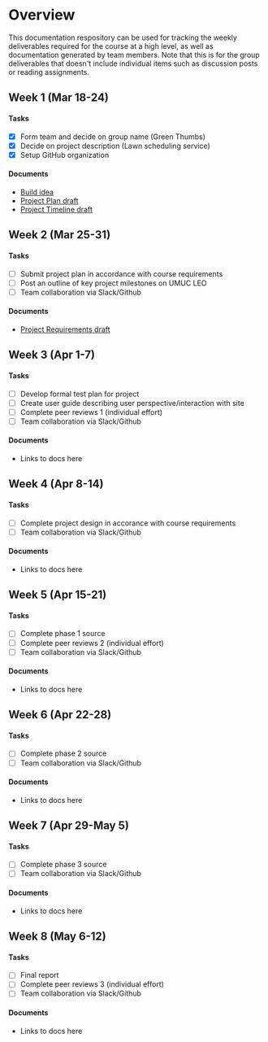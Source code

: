 # Overview
This documentation respository can be used for tracking the weekly deliverables required for the course at a high level, as well as documentation generated by team members.  Note that this is for the group deliverables that doesn't include individual items such as discussion posts or reading assignments.

## Week 1 (Mar 18-24)

#### Tasks

- [x] Form team and decide on group name (Green Thumbs)
- [x] Decide on project description (Lawn scheduling service)
- [x] Setup GitHub organization

#### Documents

- [Build idea](week1/Project_Build_idea_Lawn.docx)
- [Project Plan draft](week1/Projectplan2.docx)
- [Project Timeline draft](week1/Projecttimeline_for_GTLSS.xlsx)

## Week 2 (Mar 25-31)

#### Tasks

- [ ] Submit project plan in accordance with course requirements
- [ ] Post an outline of key project milestones on UMUC LEO
- [ ] Team collaboration via Slack/Github

#### Documents

- [Project Requirements draft](week2/Project%20Requirements.docx)

## Week 3 (Apr 1-7)

#### Tasks

- [ ] Develop formal test plan for project
- [ ] Create user guide describing user perspective/interaction with site
- [ ] Complete peer reviews 1 (individual effort)
- [ ] Team collaboration via Slack/Github

#### Documents

- Links to docs here

## Week 4 (Apr 8-14)

#### Tasks

- [ ] Complete project design in accorance with course requirements
- [ ] Team collaboration via Slack/Github

#### Documents

- Links to docs here

## Week 5 (Apr 15-21)

#### Tasks

- [ ] Complete phase 1 source
- [ ] Complete peer reviews 2 (individual effort)
- [ ] Team collaboration via Slack/Github

#### Documents

- Links to docs here

## Week 6 (Apr 22-28)

#### Tasks

- [ ] Complete phase 2 source
- [ ] Team collaboration via Slack/Github

#### Documents

- Links to docs here

## Week 7 (Apr 29-May 5)

#### Tasks

- [ ] Complete phase 3 source
- [ ] Team collaboration via Slack/Github

#### Documents

- Links to docs here

## Week 8 (May 6-12)

#### Tasks

- [ ] Final report
- [ ] Complete peer reviews 3 (individual effort)
- [ ] Team collaboration via Slack/Github

#### Documents

- Links to docs here
